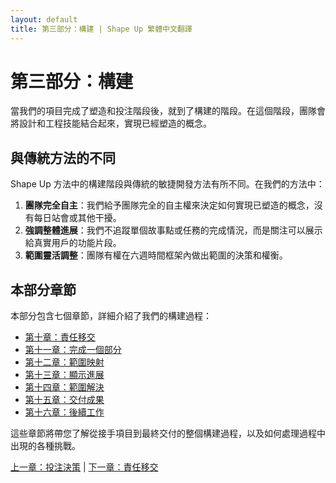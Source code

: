 ```yaml
---
layout: default
title: 第三部分：構建 | Shape Up 繁體中文翻譯
---
```


# 第三部分：構建

當我們的項目完成了塑造和投注階段後，就到了構建的階段。在這個階段，團隊會將設計和工程技能結合起來，實現已經塑造的概念。

## 與傳統方法的不同

Shape Up 方法中的構建階段與傳統的敏捷開發方法有所不同。在我們的方法中：

1. **團隊完全自主**：我們給予團隊完全的自主權來決定如何實現已塑造的概念，沒有每日站會或其他干擾。
2. **強調整體進展**：我們不追蹤單個故事點或任務的完成情況，而是關注可以展示給真實用戶的功能片段。
3. **範圍靈活調整**：團隊有權在六週時間框架內做出範圍的決策和權衡。

## 本部分章節

本部分包含七個章節，詳細介紹了我們的構建過程：

- [第十章：責任移交](./03-10-hand-over-responsibility.html)
- [第十一章：完成一個部分](./03-11-get-one-piece-done.html)
- [第十二章：範圍映射](./03-12-map-the-scopes.html)
- [第十三章：顯示進展](./03-13-show-progress.html)
- [第十四章：範圍解決](./03-14-decide-when-to-stop.html)
- [第十五章：交付成果](./03-15-ship-work.html)
- [第十六章：後續工作](./03-16-move-on.html)

這些章節將帶您了解從接手項目到最終交付的整個構建過程，以及如何處理過程中出現的各種挑戰。

[上一章：投注決策](./02-09-place-your-bets.html) | [下一章：責任移交](./03-10-hand-over-responsibility.html) 